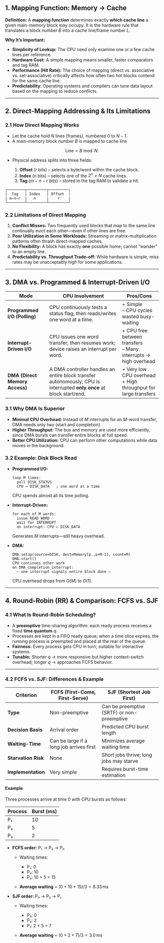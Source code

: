 

## 1. Mapping Function: Memory → Cache

**Definition:**
A **mapping function** determines exactly **which cache line** a given main-memory block may occupy.  It is the hardware rule that translates a block number $B$ into a cache line/frame number $L$.

**Why It’s Important:**

* **Simplicity of Lookup:** The CPU need only examine one or a few cache lines per reference.
* **Hardware Cost:** A simple mapping means smaller, faster comparators and tag RAM.
* **Performance (Hit Rate):** The choice of mapping (direct vs. associative vs. set-associative) critically affects how often two hot blocks contend for the same cache line.
* **Predictability:** Operating systems and compilers can tune data layout based on the mapping to reduce conflicts.

---

## 2. Direct-Mapping Addressing & Its Limitations

### 2.1 How Direct Mapping Works

* Let the cache hold $N$ lines (frames), numbered $0$ to $N-1$.
* A main-memory block number $B$ is mapped to cache line

$$
  \text{Line} = B \bmod N.
$$

* Physical address splits into three fields:

  1. **Offset** ($r$ bits) – selects a byte/word within the cache block.
  2. **Index** ($n$ bits) – selects one of the $2^n=N$ cache lines.
  3. **Tag** ($m - n - r$ bits) – stored in the tag RAM to validate a hit.

```
┌────────┬─────────┬─────────┐
|  Tag   | Index   | Offset  |
| m–n–r  |   n     |    r    |
└────────┴─────────┴─────────┘
```

### 2.2 Limitations of Direct Mapping

1. **Conflict Misses:**
   Two frequently used blocks that map to the same line continually evict each other—even if other lines are free.
2. **Poor Utilization in Some Workloads:**
   Streaming or matrix-multiplication patterns often thrash direct-mapped caches.
3. **No Flexibility:**
   A block has exactly **one** possible home; cannot “wander” to an empty line.
4. **Predictability vs. Throughput Trade-off:**
   While hardware is simple, miss rates may be unacceptably high for some applications.

---

## 3. DMA vs. Programmed & Interrupt-Driven I/O

| Mode                           | CPU Involvement                                                                                                      | Pros/Cons                                                          |
| ------------------------------ | -------------------------------------------------------------------------------------------------------------------- | ------------------------------------------------------------------ |
| **Programmed I/O (Polling)**   | CPU continuously tests a status flag, then reads/writes one word at a time.                                          | + Simple<br/>– CPU cycles wasted busy-waiting                      |
| **Interrupt-Driven I/O**       | CPU issues one word transfer, then resumes work; device raises an interrupt per word.                                | + CPU free between transfers<br/>– Many interrupts → high overhead |
| **DMA (Direct Memory Access)** | A DMA controller handles an entire block transfer autonomously; CPU is interrupted **only once** at block start/end. | + Very low CPU overhead<br/>+ High throughput for large transfers  |

### 3.1 Why DMA Is Superior

* **Minimal CPU Overhead:** Instead of $M$ interrupts for an $M$-word transfer, DMA needs only two (start and completion).
* **Higher Throughput:** The bus and memory are used more efficiently, since DMA bursts can transfer entire blocks at full speed.
* **Better CPU Utilization:** CPU can perform other computations while data moves in the background.

### 3.2 Example: Disk Block Read

* **Programmed I/O:**

  ```text
  loop M times:
    poll DISK_STATUS
    CPU ← DISK_DATA   ; one word at a time
  ```

  CPU spends almost all its time polling.

* **Interrupt-Driven:**

  ```text
  for each of M words:
    issue READ_WORD
    wait for INTERRUPT
    on interrupt: CPU ← DISK_DATA
  ```

  Generates $M$ interrupts—still heavy overhead.

* **DMA:**

  ```text
  DMA.setup(source=DISK, dest=Memory[p..p+M-1], count=M)
  DMA.start()
  CPU continues other work
  on DMA_completion_interrupt:
    — one interrupt signals entire block done —
  ```

  CPU overhead drops from $O(M)$ to $O(1)$.

---

## 4. Round-Robin (RR) & Comparison: FCFS vs. SJF

### 4.1 What Is Round-Robin Scheduling?

* A **preemptive** time-sharing algorithm: each ready process receives a fixed **time quantum** $q$.
* Processes are kept in a FIFO ready queue; when a time slice expires, the running process is preempted and placed at the rear of the queue.
* **Fairness:** Every process gets CPU in turn; suitable for interactive systems.
* **Tunable:** Shorter $q$ → more responsive but higher context-switch overhead; longer $q$ → approaches FCFS behavior.

---

### 4.2 FCFS vs. SJF: Differences & Example

| Criterion           | FCFS (First-Come, First-Serve)           | SJF (Shortest Job First)                   |
| ------------------- | ---------------------------------------- | ------------------------------------------ |
| **Type**            | Non-preemptive                           | Can be preemptive (SRTF) or non-preemptive |
| **Decision Basis**  | Arrival order                            | Predicted CPU burst length                 |
| **Waiting-Time**    | Can be large if a long job arrives first | Minimizes average waiting time             |
| **Starvation Risk** | None                                     | Short jobs thrive; long jobs may starve    |
| **Implementation**  | Very simple                              | Requires burst-time estimation             |

#### Example

Three processes arrive at time 0 with CPU bursts as follows:

| Process | Burst (ms) |
| ------- | ---------- |
| P₁      | 10         |
| P₂      | 5          |
| P₃      | 2          |

* **FCFS order:** P₁ → P₂ → P₃

  * Waiting times:

    * P₁: 0
    * P₂: 10
    * P₃: 10 + 5 = 15
  * **Average waiting** = $(0 + 10 + 15)/3 = 8.33\,\text{ms}$

* **SJF order:** P₃ → P₂ → P₁

  * Waiting times:

    * P₃: 0
    * P₂: 2
    * P₁: 2 + 5 = 7
  * **Average waiting** = $(0 + 2 + 7)/3 = 3.0\,\text{ms}$

